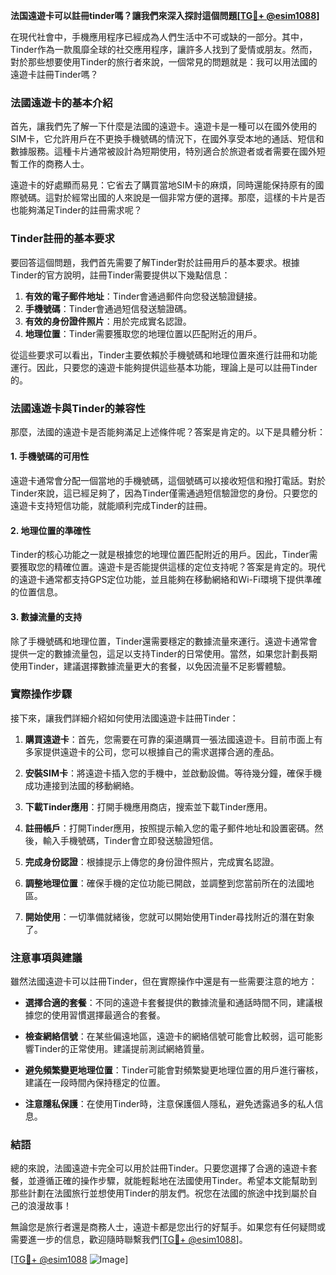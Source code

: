 **法国遠遊卡可以註冊tinder嗎？讓我們來深入探討這個問題[[TG💪+ @esim1088](https://t.me/s/esim1088)]**

在現代社會中，手機應用程序已經成為人們生活中不可或缺的一部分。其中，Tinder作為一款風靡全球的社交應用程序，讓許多人找到了愛情或朋友。然而，對於那些想要使用Tinder的旅行者來說，一個常見的問題就是：我可以用法國的遠遊卡註冊Tinder嗎？

### 法國遠遊卡的基本介紹

首先，讓我們先了解一下什麼是法國的遠遊卡。遠遊卡是一種可以在國外使用的SIM卡，它允許用戶在不更換手機號碼的情況下，在國外享受本地的通話、短信和數據服務。這種卡片通常被設計為短期使用，特別適合於旅遊者或者需要在國外短暫工作的商務人士。

遠遊卡的好處顯而易見：它省去了購買當地SIM卡的麻煩，同時還能保持原有的國際號碼。這對於經常出國的人來說是一個非常方便的選擇。那麼，這樣的卡片是否也能夠滿足Tinder的註冊需求呢？

### Tinder註冊的基本要求

要回答這個問題，我們首先需要了解Tinder對於註冊用戶的基本要求。根據Tinder的官方說明，註冊Tinder需要提供以下幾點信息：

1. **有效的電子郵件地址**：Tinder會通過郵件向您發送驗證鏈接。
2. **手機號碼**：Tinder會通過短信發送驗證碼。
3. **有效的身份證件照片**：用於完成實名認證。
4. **地理位置**：Tinder需要獲取您的地理位置以匹配附近的用戶。

從這些要求可以看出，Tinder主要依賴於手機號碼和地理位置來進行註冊和功能運行。因此，只要您的遠遊卡能夠提供這些基本功能，理論上是可以註冊Tinder的。

### 法國遠遊卡與Tinder的兼容性

那麼，法國的遠遊卡是否能夠滿足上述條件呢？答案是肯定的。以下是具體分析：

#### 1. 手機號碼的可用性

遠遊卡通常會分配一個當地的手機號碼，這個號碼可以接收短信和撥打電話。對於Tinder來說，這已經足夠了，因為Tinder僅需通過短信驗證您的身份。只要您的遠遊卡支持短信功能，就能順利完成Tinder的註冊。

#### 2. 地理位置的準確性

Tinder的核心功能之一就是根據您的地理位置匹配附近的用戶。因此，Tinder需要獲取您的精確位置。遠遊卡是否能提供這樣的定位支持呢？答案是肯定的。現代的遠遊卡通常都支持GPS定位功能，並且能夠在移動網絡和Wi-Fi環境下提供準確的位置信息。

#### 3. 數據流量的支持

除了手機號碼和地理位置，Tinder還需要穩定的數據流量來運行。遠遊卡通常會提供一定的數據流量包，這足以支持Tinder的日常使用。當然，如果您計劃長期使用Tinder，建議選擇數據流量更大的套餐，以免因流量不足影響體驗。

### 實際操作步驟

接下來，讓我們詳細介紹如何使用法國遠遊卡註冊Tinder：

1. **購買遠遊卡**：首先，您需要在可靠的渠道購買一張法國遠遊卡。目前市面上有多家提供遠遊卡的公司，您可以根據自己的需求選擇合適的產品。
   
2. **安裝SIM卡**：將遠遊卡插入您的手機中，並啟動設備。等待幾分鐘，確保手機成功連接到法國的移動網絡。

3. **下載Tinder應用**：打開手機應用商店，搜索並下載Tinder應用。

4. **註冊帳戶**：打開Tinder應用，按照提示輸入您的電子郵件地址和設置密碼。然後，輸入手機號碼，Tinder會立即發送驗證短信。

5. **完成身份認證**：根據提示上傳您的身份證件照片，完成實名認證。

6. **調整地理位置**：確保手機的定位功能已開啟，並調整到您當前所在的法國地區。

7. **開始使用**：一切準備就緒後，您就可以開始使用Tinder尋找附近的潛在對象了。

### 注意事項與建議

雖然法國遠遊卡可以註冊Tinder，但在實際操作中還是有一些需要注意的地方：

- **選擇合適的套餐**：不同的遠遊卡套餐提供的數據流量和通話時間不同，建議根據您的使用習慣選擇最適合的套餐。
  
- **檢查網絡信號**：在某些偏遠地區，遠遊卡的網絡信號可能會比較弱，這可能影響Tinder的正常使用。建議提前測試網絡質量。

- **避免頻繁變更地理位置**：Tinder可能會對頻繁變更地理位置的用戶進行審核，建議在一段時間內保持穩定的位置。

- **注意隱私保護**：在使用Tinder時，注意保護個人隱私，避免透露過多的私人信息。

### 結語

總的來說，法國遠遊卡完全可以用於註冊Tinder。只要您選擇了合適的遠遊卡套餐，並遵循正確的操作步驟，就能輕鬆地在法國使用Tinder。希望本文能幫助到那些計劃在法國旅行並想使用Tinder的朋友們。祝您在法國的旅途中找到屬於自己的浪漫故事！

無論您是旅行者還是商務人士，遠遊卡都是您出行的好幫手。如果您有任何疑問或需要進一步的信息，歡迎隨時聯繫我們[[TG💪+ @esim1088](https://t.me/s/esim1088)]。

[[TG💪+ @esim1088](https://t.me/s/esim1088) ![Image](https://i.postimg.cc/4NQfJmqS/Snipaste-2025-05-13-00-14-12.png)]